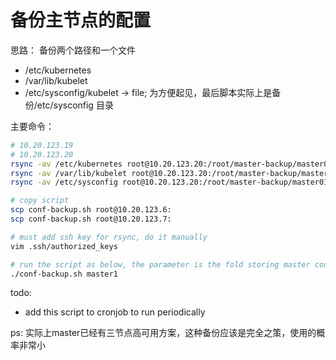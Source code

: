 # 备份主节点的配置

思路： 备份两个路径和一个文件

- /etc/kubernetes
- /var/lib/kubelet
- /etc/sysconfig/kubelet -> file; 为方便起见，最后脚本实际上是备份/etc/sysconfig 目录

主要命令：

```bash
# 10.20.123.19
# 10.20.123.20
rsync -av /etc/kubernetes root@10.20.123.20:/root/master-backup/master01
rsync -av /var/lib/kubelet root@10.20.123.20:/root/master-backup/master01
rsync -av /etc/sysconfig root@10.20.123.20:/root/master-backup/master01
```

```bash
# copy script
scp conf-backup.sh root@10.20.123.6:
scp conf-backup.sh root@10.20.123.7:

# must add ssh key for rsync, do it manually
vim .ssh/authorized_keys
```

```bash
# run the script as below, the parameter is the fold storing master configs
./conf-backup.sh master1
```

todo:

- add this script to cronjob to run periodically

ps: 实际上master已经有三节点高可用方案，这种备份应该是完全之策，使用的概率非常小
